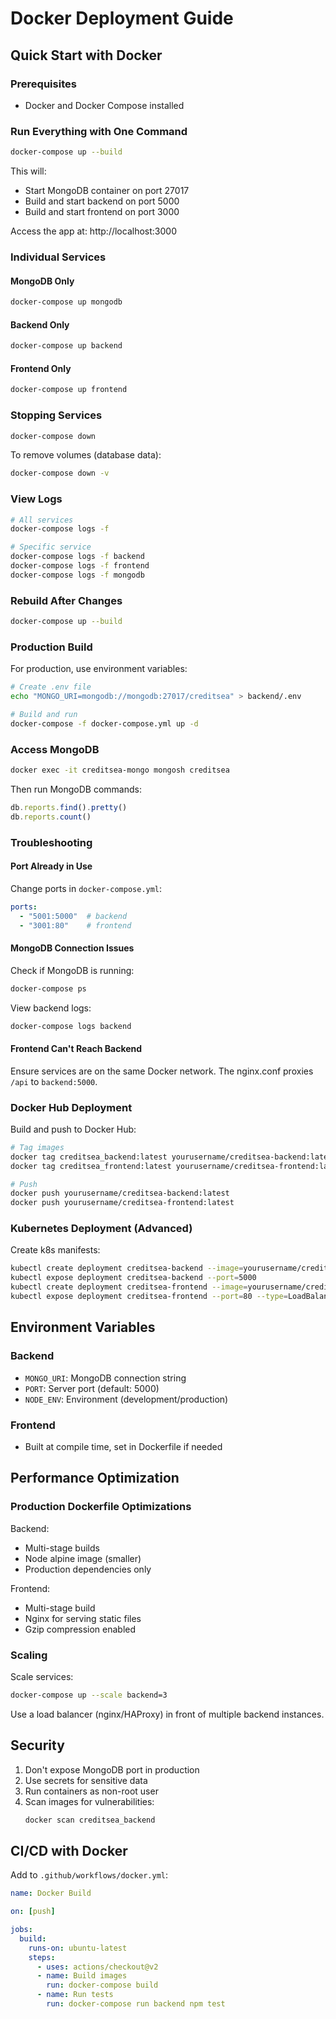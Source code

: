 # Docker Deployment Guide

## Quick Start with Docker

### Prerequisites
- Docker and Docker Compose installed

### Run Everything with One Command

```bash
docker-compose up --build
```

This will:
- Start MongoDB container on port 27017
- Build and start backend on port 5000
- Build and start frontend on port 3000

Access the app at: http://localhost:3000

### Individual Services

#### MongoDB Only
```bash
docker-compose up mongodb
```

#### Backend Only
```bash
docker-compose up backend
```

#### Frontend Only
```bash
docker-compose up frontend
```

### Stopping Services

```bash
docker-compose down
```

To remove volumes (database data):
```bash
docker-compose down -v
```

### View Logs

```bash
# All services
docker-compose logs -f

# Specific service
docker-compose logs -f backend
docker-compose logs -f frontend
docker-compose logs -f mongodb
```

### Rebuild After Changes

```bash
docker-compose up --build
```

### Production Build

For production, use environment variables:

```bash
# Create .env file
echo "MONGO_URI=mongodb://mongodb:27017/creditsea" > backend/.env

# Build and run
docker-compose -f docker-compose.yml up -d
```

### Access MongoDB

```bash
docker exec -it creditsea-mongo mongosh creditsea
```

Then run MongoDB commands:
```javascript
db.reports.find().pretty()
db.reports.count()
```

### Troubleshooting

#### Port Already in Use
Change ports in `docker-compose.yml`:
```yaml
ports:
  - "5001:5000"  # backend
  - "3001:80"    # frontend
```

#### MongoDB Connection Issues
Check if MongoDB is running:
```bash
docker-compose ps
```

View backend logs:
```bash
docker-compose logs backend
```

#### Frontend Can't Reach Backend
Ensure services are on the same Docker network. The nginx.conf proxies `/api` to `backend:5000`.

### Docker Hub Deployment

Build and push to Docker Hub:

```bash
# Tag images
docker tag creditsea_backend:latest yourusername/creditsea-backend:latest
docker tag creditsea_frontend:latest yourusername/creditsea-frontend:latest

# Push
docker push yourusername/creditsea-backend:latest
docker push yourusername/creditsea-frontend:latest
```

### Kubernetes Deployment (Advanced)

Create k8s manifests:
```bash
kubectl create deployment creditsea-backend --image=yourusername/creditsea-backend:latest
kubectl expose deployment creditsea-backend --port=5000
kubectl create deployment creditsea-frontend --image=yourusername/creditsea-frontend:latest
kubectl expose deployment creditsea-frontend --port=80 --type=LoadBalancer
```

## Environment Variables

### Backend
- `MONGO_URI`: MongoDB connection string
- `PORT`: Server port (default: 5000)
- `NODE_ENV`: Environment (development/production)

### Frontend
- Built at compile time, set in Dockerfile if needed

## Performance Optimization

### Production Dockerfile Optimizations

Backend:
- Multi-stage builds
- Node alpine image (smaller)
- Production dependencies only

Frontend:
- Multi-stage build
- Nginx for serving static files
- Gzip compression enabled

### Scaling

Scale services:
```bash
docker-compose up --scale backend=3
```

Use a load balancer (nginx/HAProxy) in front of multiple backend instances.

## Security

1. Don't expose MongoDB port in production
2. Use secrets for sensitive data
3. Run containers as non-root user
4. Scan images for vulnerabilities:
   ```bash
   docker scan creditsea_backend
   ```

## CI/CD with Docker

Add to `.github/workflows/docker.yml`:

```yaml
name: Docker Build

on: [push]

jobs:
  build:
    runs-on: ubuntu-latest
    steps:
      - uses: actions/checkout@v2
      - name: Build images
        run: docker-compose build
      - name: Run tests
        run: docker-compose run backend npm test
```
